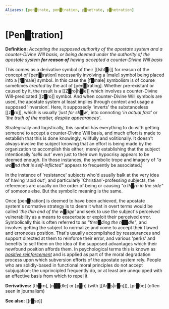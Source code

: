 ```yaml
---
Aliases: [pen█trate, pen█tration, p█netrate, p█netration]
---
```


# **[Pen█tration]**

**Definition:** *Accepting the supposed authority of the apostate system and a counter-Divine Will basis, or being deemed under the authority of the apostate system* ***for reason of*** *having accepted a counter-Divine Will basis*

This comes as a derivative symbol of their [[Isht█r]] for reason of the concept of [pen█tration] necessarily involving a [male] symbol being placed into a [f█male] symbol.  In this case the [f█male] symbolism is of course sometimes *created* by the act of [pen█trating].  Whether pre-existant or caused by it, the result is a [[Z█ro|h█le]] which involves a counter-Divine Will-predicated [[z█ro]] symbol.  And when counter-Divine Will symbols are used, the apostate system at least implies through context and usage a supposed 'inversion'.  Here, it supposedly 'inverts' the substanceless [[z█ro]], which is usually *'just for sh█w'*, into connoting *'in actual fact'* or *'the truth of the matter, despite appearances'*.

Strategically and logistically, this symbol has everything to do with getting someone to accept a counter-Divine Will basis, and much effort is made to establish that this is done knowingly, willfully and volitionally.  It doesn't always involve the subject knowing that an effort is being made by the organization to accomplish this either; merely establishing that the subject intentionally *'sells out'* even just to their own hypocrisy appears to be deemed enough.  (In those instances, the symbolic trope and imagery of *"a wo█nd that is self-inflicted"* appears to frequently be associated.)

In the instance of 'resistance' subjects who'd usually balk at the very idea of having *'sold out'*, and particularly 'Christian'-professing subjects, the references are usually on the order of being or causing *"a th█rn in the side"* of someone else.  But the symbolic meaning is the same.

Once [pen█tration] is deemed to have been achieved, the apostate system's normative strategy is to deem it what in overt terms would be called *'the thin end of the w█dge'* and seek to use the subject's perceived vulnerability as a means to exacerbate or exploit their perceived error.  Symbolically this is often referred to as *"thre█ding the n██dle"*, and involves getting the subject to normalize and come to accept their flawed and erroneous position.  That's usually accomplished by reassurances and support directed at them to reinforce their error, and various 'perks' and benefits to sell them on the idea of the supposed advantages which their newfound position affords them.  In psychological terms this is known as *[positive reinforcement](https://en.wikipedia.org/wiki/Reinforcement#Positive_reinforcement)* and is applied as part of the moral degradation process upon which subversion efforts of the apostate system rely.  People who are solidly-based in functional moral principles do not accept subjugation; the unprincipled frequently do, or at least are unequipped with an effective basis from which to repel it.

**Derivatives:** [th█rn], [n██dle] or [p█n] (with [[Ar█s|ir█n]]), [pr█be] (often seen in journalism)

**See also:** [[r█se]]

